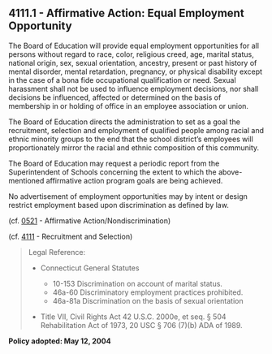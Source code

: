 ## 4111.1 - Affirmative Action: Equal Employment Opportunity

The Board of Education will provide equal employment opportunities for all persons without regard to race, color, religious creed, age, marital status, national origin, sex, sexual orientation, ancestry, present or past history of mental disorder, mental retardation, pregnancy, or physical disability except in the case of a bona fide occupational qualification or need.  Sexual harassment shall not be used to influence employment decisions, nor shall decisions be influenced, affected or determined on the basis of membership in or holding of office in an employee association or union.

The Board of Education directs the administration to set as a goal the recruitment, selection and employment of qualified people among racial and ethnic minority groups to the end that the school district’s employees will proportionately mirror the racial and ethnic composition of this community.

The Board of Education may request a periodic report from the Superintendent of Schools concerning the extent to which the above-mentioned affirmative action program goals are being achieved.

No advertisement of employment opportunities may by intent or design restrict employment based upon discrimination as defined by law.

\(cf. [0521](/policies/0000/0521.md) - Affirmative Action\/Nondiscrimination\)

\(cf. [4111](/policies/4000/4111.md) - Recruitment and Selection\)

> Legal Reference:
> 
> * Connecticut General Statutes
>   * 10-153 Discrimination on account of marital status.
>   * 46a-60 Discriminatory employment practices prohibited.
>   * 46a-81a Discrimination on the basis of sexual orientation
> 
> * Title VII, Civil Rights Act 42 U.S.C. 2000e, et seq. § 504 Rehabilitation Act of 1973, 20 USC § 706 \(7\)\(b\) ADA of 1989.

**Policy adopted:  May 12, 2004**

